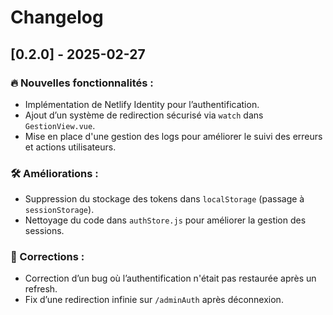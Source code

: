 # Changelog

## [0.2.0] - 2025-02-27

### 🔥 Nouvelles fonctionnalités :

- Implémentation de Netlify Identity pour l’authentification.
- Ajout d’un système de redirection sécurisé via `watch` dans `GestionView.vue`.
- Mise en place d'une gestion des logs pour améliorer le suivi des erreurs et actions utilisateurs.

### 🛠 Améliorations :

- Suppression du stockage des tokens dans `localStorage` (passage à `sessionStorage`).
- Nettoyage du code dans `authStore.js` pour améliorer la gestion des sessions.

### 🐛 Corrections :

- Correction d’un bug où l’authentification n'était pas restaurée après un refresh.
- Fix d’une redirection infinie sur `/adminAuth` après déconnexion.
